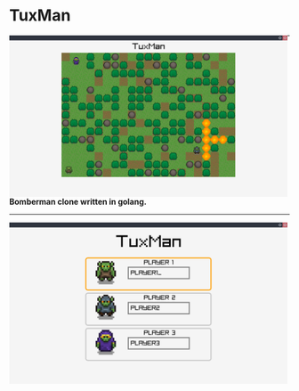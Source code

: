 # TuxMan

<img align="left" src="https://github.com/pawelktk/TuxMan/blob/main/img/game.png" width="500px">

---

**Bomberman clone written in golang.**

---

<img align="left" src="https://github.com/pawelktk/TuxMan/blob/main/img/game_init.png" width="500px">